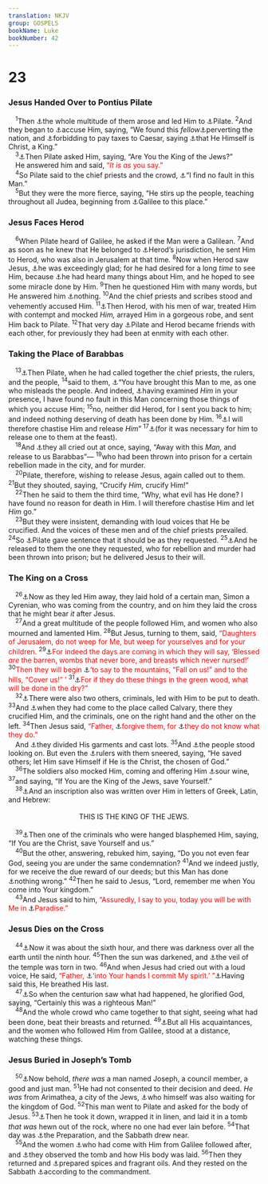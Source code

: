```yaml
---
translation: NKJV
group: GOSPELS
bookName: Luke 
bookNumber: 42
---
```


<div class="title"><h1>23</h1><h3>Jesus Handed Over to Pontius Pilate</h3></div>
<span class="verse lu_23_1"> <sup>1</sup>Then <a data-toggle="tooltip" data-placement="bottom" title="Matt. 27:2; Mark 15:1; Luke 18:32; John 18:28">⚓</a>the whole multitude of them arose and led Him to <a data-toggle="tooltip" data-placement="bottom" title="Luke 3:1; 13:1">⚓</a>Pilate. </span>
<span class="verse lu_23_2"><sup>2</sup>And they began to <a data-toggle="tooltip" data-placement="bottom" title="Acts 24:2">⚓</a>accuse Him, saying, “We found this <i>fellow</i><a data-toggle="tooltip" data-placement="bottom" title="Acts 17:7">⚓</a>perverting the nation, and <a data-toggle="tooltip" data-placement="bottom" title="Matt. 17:27; Mark 12:17">⚓</a>forbidding to pay taxes to Caesar, saying <a data-toggle="tooltip" data-placement="bottom" title="John 19:12">⚓</a>that He Himself is Christ, a King.”<br/></span>
<span class="verse lu_23_3"> <sup>3</sup><a data-toggle="tooltip" data-placement="bottom" title="Matt. 27:11; 1 Tim. 6:13">⚓</a>Then Pilate asked Him, saying, “Are You the King of the Jews?”<br/> He answered him and said, <font color="red">“<i>It is as</i> you say.”</font><br/></span>
<span class="verse lu_23_4"> <sup>4</sup>So Pilate said to the chief priests and the crowd, <a data-toggle="tooltip" data-placement="bottom" title="Matt. 27:19; (1 Pet. 2:22)">⚓</a>“I find no fault in this Man.”<br/></span>
<span class="verse lu_23_5"> <sup>5</sup>But they were the more fierce, saying, “He stirs up the people, teaching throughout all Judea, beginning from <a data-toggle="tooltip" data-placement="bottom" title="John 7:41">⚓</a>Galilee to this place.”<br/></span>
<div class="title"><h3>Jesus Faces Herod</h3></div>
<span class="verse lu_23_6"> <sup>6</sup>When Pilate heard of Galilee, he asked if the Man were a Galilean. </span>
<span class="verse lu_23_7"><sup>7</sup>And as soon as he knew that He belonged to <a data-toggle="tooltip" data-placement="bottom" title="Matt. 14:1; Mark 6:14; Luke 3:1; 9:7; 13:31">⚓</a>Herod’s jurisdiction, he sent Him to Herod, who was also in Jerusalem at that time. </span>
<span class="verse lu_23_8"><sup>8</sup>Now when Herod saw Jesus, <a data-toggle="tooltip" data-placement="bottom" title="Luke 9:9">⚓</a>he was exceedingly glad; for he had desired for a long <i>time</i> to see Him, because <a data-toggle="tooltip" data-placement="bottom" title="Matt. 14:1; Mark 6:14">⚓</a>he had heard many things about Him, and he hoped to see some miracle done by Him. </span>
<span class="verse lu_23_9"><sup>9</sup>Then he questioned Him with many words, but He answered him <a data-toggle="tooltip" data-placement="bottom" title="Is. 53:7; Matt. 27:12, 14; Mark 15:5; John 19:9">⚓</a>nothing. </span>
<span class="verse lu_23_10"><sup>10</sup>And the chief priests and scribes stood and vehemently accused Him. </span>
<span class="verse lu_23_11"><sup>11</sup><a data-toggle="tooltip" data-placement="bottom" title="Is. 53:3">⚓</a>Then Herod, with his men of war, treated Him with contempt and mocked <i>Him,</i> arrayed Him in a gorgeous robe, and sent Him back to Pilate. </span>
<span class="verse lu_23_12"><sup>12</sup>That very day <a data-toggle="tooltip" data-placement="bottom" title="Acts 4:26, 27">⚓</a>Pilate and Herod became friends with each other, for previously they had been at enmity with each other.<br/></span>
<div class="title"><h3>Taking the Place of Barabbas</h3></div>
<span class="verse lu_23_13"> <sup>13</sup><a data-toggle="tooltip" data-placement="bottom" title="Matt. 27:23; Mark 15:14; John 18:38">⚓</a>Then Pilate, when he had called together the chief priests, the rulers, and the people, </span>
<span class="verse lu_23_14"><sup>14</sup>said to them, <a data-toggle="tooltip" data-placement="bottom" title="Luke 23:1, 2">⚓</a>“You have brought this Man to me, as one who misleads the people. And indeed, <a data-toggle="tooltip" data-placement="bottom" title="Luke 23:4">⚓</a>having examined <i>Him</i> in your presence, I have found no fault in this Man concerning those things of which you accuse Him; </span>
<span class="verse lu_23_15"><sup>15</sup>no, neither did Herod, for I sent you back to him; and indeed nothing deserving of death has been done by Him. </span>
<span class="verse lu_23_16"><sup>16</sup><a data-toggle="tooltip" data-placement="bottom" title="Matt. 27:26; Mark 15:15; Luke 23:22; John 19:1; Acts 16:37">⚓</a>I will therefore chastise Him and release <i>Him</i>” </span>
<span class="verse lu_23_17"><sup>17</sup><a data-toggle="tooltip" data-placement="bottom" title="Matt. 27:15; Mark 15:6; John 18:39">⚓</a>(for it was necessary for him to release one to them at the feast).<br/></span>
<span class="verse lu_23_18"> <sup>18</sup>And <a data-toggle="tooltip" data-placement="bottom" title="Is. 53:3; Acts 3:13–15">⚓</a>they all cried out at once, saying, “Away with this <i>Man,</i> and release to us Barabbas”— </span>
<span class="verse lu_23_19"><sup>19</sup>who had been thrown into prison for a certain rebellion made in the city, and for murder.<br/></span>
<span class="verse lu_23_20"> <sup>20</sup>Pilate, therefore, wishing to release Jesus, again called out to them. </span>
<span class="verse lu_23_21"><sup>21</sup>But they shouted, saying, “Crucify <i>Him,</i> crucify Him!”<br/></span>
<span class="verse lu_23_22"> <sup>22</sup>Then he said to them the third time, “Why, what evil has He done? I have found no reason for death in Him. I will therefore chastise Him and let <i>Him</i> go.”<br/></span>
<span class="verse lu_23_23"> <sup>23</sup>But they were insistent, demanding with loud voices that He be crucified. And the voices of these men and of the chief priests prevailed. </span>
<span class="verse lu_23_24"><sup>24</sup>So <a data-toggle="tooltip" data-placement="bottom" title="Matt. 27:26; Mark 15:15; John 19:16">⚓</a>Pilate gave sentence that it should be as they requested. </span>
<span class="verse lu_23_25"><sup>25</sup><a data-toggle="tooltip" data-placement="bottom" title="Is. 53:8">⚓</a>And he released to them the one they requested, who for rebellion and murder had been thrown into prison; but he delivered Jesus to their will.<br/></span>
<div class="title"><h3>The King on a Cross</h3></div>
<span class="verse lu_23_26"> <sup>26</sup><a data-toggle="tooltip" data-placement="bottom" title="Matt. 27:32; Mark 15:21; John 19:17">⚓</a>Now as they led Him away, they laid hold of a certain man, Simon a Cyrenian, who was coming from the country, and on him they laid the cross that he might bear <i>it</i> after Jesus.<br/></span>
<span class="verse lu_23_27"> <sup>27</sup>And a great multitude of the people followed Him, and women who also mourned and lamented Him. </span>
<span class="verse lu_23_28"><sup>28</sup>But Jesus, turning to them, said, <font color="red">“Daughters of Jerusalem, do not weep for Me, but weep for yourselves and for your children.</font></span>
<span class="verse lu_23_29"><sup>29</sup><a data-toggle="tooltip" data-placement="bottom" title="Matt. 24:19; Luke 21:23">⚓</a><font color="red">For indeed the days are coming in which they will say, ‘Blessed <i>are</i> the barren, wombs that never bore, and breasts which never nursed!’</font></span>
<span class="verse lu_23_30"><sup>30</sup><font color="red">Then they will begin </font><a data-toggle="tooltip" data-placement="bottom" title="Is. 2:19; Hos. 10:8; Rev. 6:16, 17; 9:6">⚓</a><font color="red">‘to say to the mountains, “Fall on us!” and to the hills, “Cover us!” ’</font></span>
<span class="verse lu_23_31"><sup>31</sup><a data-toggle="tooltip" data-placement="bottom" title="(Prov. 11:31; Jer. 25:29); Ezek. 20:47; 21:3, 4; 1 Pet. 4:17">⚓</a><font color="red">For if they do these things in the green wood, what will be done in the dry?”</font><br/></span>
<span class="verse lu_23_32"> <sup>32</sup><a data-toggle="tooltip" data-placement="bottom" title="Is. 53:9, 12; Matt. 27:38; Mark 15:27; John 19:18">⚓</a>There were also two others, criminals, led with Him to be put to death. </span>
<span class="verse lu_23_33"><sup>33</sup>And <a data-toggle="tooltip" data-placement="bottom" title="Ps. 22:16–18; Matt. 27:33–44; Mark 15:22–32; John 19:17–24">⚓</a>when they had come to the place called Calvary, there they crucified Him, and the criminals, one on the right hand and the other on the left. </span>
<span class="verse lu_23_34"><sup>34</sup>Then Jesus said, <font color="red">“Father, </font><a data-toggle="tooltip" data-placement="bottom" title="Ps. 109:4; (Matt. 5:44); Acts 7:60; 1 Cor. 4:12">⚓</a><font color="red">forgive them, for </font><a data-toggle="tooltip" data-placement="bottom" title="Acts 3:17">⚓</a><font color="red">they do not know what they do.”</font><br/> And <a data-toggle="tooltip" data-placement="bottom" title="Ps. 22:18; Matt. 27:35; Mark 15:24; John 19:23">⚓</a>they divided His garments and cast lots. </span>
<span class="verse lu_23_35"><sup>35</sup>And <a data-toggle="tooltip" data-placement="bottom" title="Ps. 22:17; (Zech. 12:10)">⚓</a>the people stood looking on. But even the <a data-toggle="tooltip" data-placement="bottom" title="Ps. 22:8; Matt. 27:39; Mark 15:29">⚓</a>rulers with them sneered, saying, “He saved others; let Him save Himself if He is the Christ, the chosen of God.”<br/></span>
<span class="verse lu_23_36"> <sup>36</sup>The soldiers also mocked Him, coming and offering Him <a data-toggle="tooltip" data-placement="bottom" title="Ps. 69:21">⚓</a>sour wine, </span>
<span class="verse lu_23_37"><sup>37</sup>and saying, “If You are the King of the Jews, save Yourself.”<br/></span>
<span class="verse lu_23_38"> <sup>38</sup><a data-toggle="tooltip" data-placement="bottom" title="Matt. 27:37; Mark 15:26; John 19:19">⚓</a>And an inscription also was written over Him in letters of Greek, Latin, and Hebrew:<br/> <aside style="text-align:center;">THIS IS THE KING OF THE JEWS.</aside><br/></span>
<span class="verse lu_23_39"> <sup>39</sup><a data-toggle="tooltip" data-placement="bottom" title="Matt. 27:44; Mark 15:32">⚓</a>Then one of the criminals who were hanged blasphemed Him, saying, “If You are the Christ, save Yourself and us.”<br/></span>
<span class="verse lu_23_40"> <sup>40</sup>But the other, answering, rebuked him, saying, “Do you not even fear God, seeing you are under the same condemnation? </span>
<span class="verse lu_23_41"><sup>41</sup>And we indeed justly, for we receive the due reward of our deeds; but this Man has done <a data-toggle="tooltip" data-placement="bottom" title="(2 Cor. 5:21; Heb. 7:26; 1 Pet. 2:21–24)">⚓</a>nothing wrong.” </span>
<span class="verse lu_23_42"><sup>42</sup>Then he said to Jesus, “Lord, remember me when You come into Your kingdom.”<br/></span>
<span class="verse lu_23_43"> <sup>43</sup>And Jesus said to him, <font color="red">“Assuredly, I say to you, today you will be with Me in </font><a data-toggle="tooltip" data-placement="bottom" title="(2 Cor. 12:4; Eph. 4:8–10; Rev. 2:7)">⚓</a><font color="red">Paradise.”</font><br/></span>
<div class="title"><h3>Jesus Dies on the Cross</h3></div>
<span class="verse lu_23_44"> <sup>44</sup><a data-toggle="tooltip" data-placement="bottom" title="Amos 8:9; Matt. 27:45–56; Mark 15:33–41">⚓</a>Now it was about the sixth hour, and there was darkness over all the earth until the ninth hour. </span>
<span class="verse lu_23_45"><sup>45</sup>Then the sun was darkened, and <a data-toggle="tooltip" data-placement="bottom" title="Ex. 26:31–33; Zech. 11:10; Matt. 27:51; Mark 15:38; (Heb. 9:3; 10:19, 20)">⚓</a>the veil of the temple was torn in two. </span>
<span class="verse lu_23_46"><sup>46</sup>And when Jesus had cried out with a loud voice, He said, <font color="red">“Father, </font><a data-toggle="tooltip" data-placement="bottom" title="Ps. 31:5; 1 Pet. 2:23">⚓</a><font color="red">‘into Your hands I commit My spirit.’ ”</font><a data-toggle="tooltip" data-placement="bottom" title="Dan. 9:26; Zech. 11:10, 11; Matt. 27:50; Mark 15:37; Luke 9:22; 18:33; John 19:30">⚓</a>Having said this, He breathed His last.<br/></span>
<span class="verse lu_23_47"> <sup>47</sup><a data-toggle="tooltip" data-placement="bottom" title="Matt. 27:54; Mark 15:39">⚓</a>So when the centurion saw what had happened, he glorified God, saying, “Certainly this was a righteous Man!”<br/></span>
<span class="verse lu_23_48"> <sup>48</sup>And the whole crowd who came together to that sight, seeing what had been done, beat their breasts and returned. </span>
<span class="verse lu_23_49"><sup>49</sup><a data-toggle="tooltip" data-placement="bottom" title="Ps. 38:11; Matt. 27:55; Mark 15:40; John 16:20–22; 19:25">⚓</a>But all His acquaintances, and the women who followed Him from Galilee, stood at a distance, watching these things.<br/></span>
<div class="title"><h3>Jesus Buried in Joseph’s Tomb</h3></div>
<span class="verse lu_23_50"> <sup>50</sup><a data-toggle="tooltip" data-placement="bottom" title="Matt. 27:57–61; Mark 15:42–47; John 19:38–42">⚓</a>Now behold, <i>there</i> <i>was</i> a man named Joseph, a council member, a good and just man. </span>
<span class="verse lu_23_51"><sup>51</sup>He had not consented to their decision and deed. <i>He</i> <i>was</i> from Arimathea, a city of the Jews, <a data-toggle="tooltip" data-placement="bottom" title="Mark 15:43; Luke 2:25, 38">⚓</a>who himself was also waiting for the kingdom of God. </span>
<span class="verse lu_23_52"><sup>52</sup>This man went to Pilate and asked for the body of Jesus. </span>
<span class="verse lu_23_53"><sup>53</sup><a data-toggle="tooltip" data-placement="bottom" title="Is. 53:9; Matt. 27:59; Mark 15:46">⚓</a>Then he took it down, wrapped it in linen, and laid it in a tomb <i>that</i> <i>was</i> hewn out of the rock, where no one had ever lain before. </span>
<span class="verse lu_23_54"><sup>54</sup>That day was <a data-toggle="tooltip" data-placement="bottom" title="Matt. 27:62; Mark 15:42">⚓</a>the Preparation, and the Sabbath drew near.<br/></span>
<span class="verse lu_23_55"> <sup>55</sup>And the women <a data-toggle="tooltip" data-placement="bottom" title="Luke 8:2">⚓</a>who had come with Him from Galilee followed after, and <a data-toggle="tooltip" data-placement="bottom" title="Mark 15:47">⚓</a>they observed the tomb and how His body was laid. </span>
<span class="verse lu_23_56"><sup>56</sup>Then they returned and <a data-toggle="tooltip" data-placement="bottom" title="Mark 16:1; Luke 24:1">⚓</a>prepared spices and fragrant oils. And they rested on the Sabbath <a data-toggle="tooltip" data-placement="bottom" title="Ex. 20:10; Deut. 5:14">⚓</a>according to the commandment.<br/></span>

